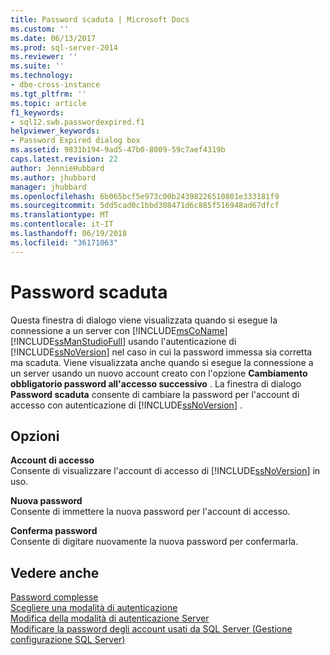 ```yaml
---
title: Password scaduta | Microsoft Docs
ms.custom: ''
ms.date: 06/13/2017
ms.prod: sql-server-2014
ms.reviewer: ''
ms.suite: ''
ms.technology:
- dbe-cross-instance
ms.tgt_pltfrm: ''
ms.topic: article
f1_keywords:
- sql12.swb.passwordexpired.f1
helpviewer_keywords:
- Password Expired dialog box
ms.assetid: 9831b194-9ad5-47b0-8009-59c7aef4319b
caps.latest.revision: 22
author: JennieHubbard
ms.author: jhubbard
manager: jhubbard
ms.openlocfilehash: 6b065bcf5e973c00b24398226510801e333181f9
ms.sourcegitcommit: 5dd5cad0c1bbd308471d6c885f516948ad67dfcf
ms.translationtype: MT
ms.contentlocale: it-IT
ms.lasthandoff: 06/19/2018
ms.locfileid: "36171063"
---
```

# <a name="password-expired"></a>Password scaduta
  Questa finestra di dialogo viene visualizzata quando si esegue la connessione a un server con [!INCLUDE[msCoName](../includes/msconame-md.md)] [!INCLUDE[ssManStudioFull](../includes/ssmanstudiofull-md.md)] usando l'autenticazione di [!INCLUDE[ssNoVersion](../includes/ssnoversion-md.md)] nel caso in cui la password immessa sia corretta ma scaduta. Viene visualizzata anche quando si esegue la connessione a un server usando un nuovo account creato con l'opzione **Cambiamento obbligatorio password all'accesso successivo** . La finestra di dialogo **Password scaduta** consente di cambiare la password per l'account di accesso con autenticazione di [!INCLUDE[ssNoVersion](../includes/ssnoversion-md.md)] .  
  
## <a name="options"></a>Opzioni  
 **Account di accesso**  
 Consente di visualizzare l'account di accesso di [!INCLUDE[ssNoVersion](../includes/ssnoversion-md.md)] in uso.  
  
 **Nuova password**  
 Consente di immettere la nuova password per l'account di accesso.  
  
 **Conferma password**  
 Consente di digitare nuovamente la nuova password per confermarla.  
  
## <a name="see-also"></a>Vedere anche  
 [Password complesse](../relational-databases/security/strong-passwords.md)   
 [Scegliere una modalità di autenticazione](../relational-databases/security/choose-an-authentication-mode.md)   
 [Modifica della modalità di autenticazione Server](configure-windows/change-server-authentication-mode.md)   
 [Modificare la password degli account usati da SQL Server &#40;Gestione configurazione SQL Server&#41;](configure-windows/scm-services-change-the-password-of-the-accounts-used.md)  
  
  